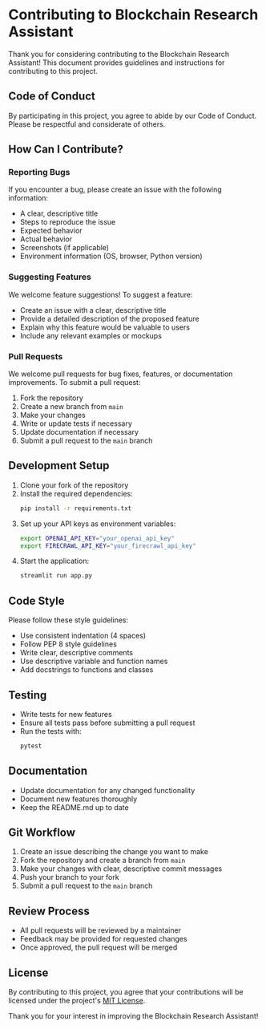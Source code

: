 # Contributing to Blockchain Research Assistant

Thank you for considering contributing to the Blockchain Research Assistant! This document provides guidelines and instructions for contributing to this project.

## Code of Conduct

By participating in this project, you agree to abide by our Code of Conduct. Please be respectful and considerate of others.

## How Can I Contribute?

### Reporting Bugs

If you encounter a bug, please create an issue with the following information:

- A clear, descriptive title
- Steps to reproduce the issue
- Expected behavior
- Actual behavior
- Screenshots (if applicable)
- Environment information (OS, browser, Python version)

### Suggesting Features

We welcome feature suggestions! To suggest a feature:

- Create an issue with a clear, descriptive title
- Provide a detailed description of the proposed feature
- Explain why this feature would be valuable to users
- Include any relevant examples or mockups

### Pull Requests

We welcome pull requests for bug fixes, features, or documentation improvements. To submit a pull request:

1. Fork the repository
2. Create a new branch from `main`
3. Make your changes
4. Write or update tests if necessary
5. Update documentation if necessary
6. Submit a pull request to the `main` branch

## Development Setup

1. Clone your fork of the repository
2. Install the required dependencies:
   ```bash
   pip install -r requirements.txt
   ```
3. Set up your API keys as environment variables:
   ```bash
   export OPENAI_API_KEY="your_openai_api_key"
   export FIRECRAWL_API_KEY="your_firecrawl_api_key"
   ```
4. Start the application:
   ```bash
   streamlit run app.py
   ```

## Code Style

Please follow these style guidelines:

- Use consistent indentation (4 spaces)
- Follow PEP 8 style guidelines
- Write clear, descriptive comments
- Use descriptive variable and function names
- Add docstrings to functions and classes

## Testing

- Write tests for new features
- Ensure all tests pass before submitting a pull request
- Run the tests with:
  ```bash
  pytest
  ```

## Documentation

- Update documentation for any changed functionality
- Document new features thoroughly
- Keep the README.md up to date

## Git Workflow

1. Create an issue describing the change you want to make
2. Fork the repository and create a branch from `main`
3. Make your changes with clear, descriptive commit messages
4. Push your branch to your fork
5. Submit a pull request to the `main` branch

## Review Process

- All pull requests will be reviewed by a maintainer
- Feedback may be provided for requested changes
- Once approved, the pull request will be merged

## License

By contributing to this project, you agree that your contributions will be licensed under the project's [MIT License](LICENSE).

Thank you for your interest in improving the Blockchain Research Assistant!
